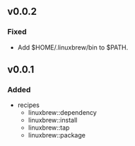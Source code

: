 ## v0.0.2
### Fixed
- Add $HOME/.linuxbrew/bin to $PATH.

## v0.0.1
### Added

- recipes
  - linuxbrew::dependency
  - linuxbrew::install
  - linuxbrew::tap
  - linuxbrew::package
